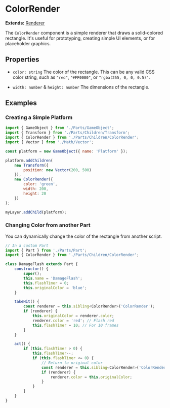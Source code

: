 # ColorRender

**Extends:** [Renderer](./Renderer.md)

The `ColorRender` component is a simple renderer that draws a solid-colored rectangle. It's useful for prototyping, creating simple UI elements, or for placeholder graphics.

## Properties

-   `color: string`
    The color of the rectangle. This can be any valid CSS color string, such as `"red"`, `"#FF0000"`, or `"rgba(255, 0, 0, 0.5)"`.

-   `width: number` & `height: number`
    The dimensions of the rectangle.

## Examples

### Creating a Simple Platform

```javascript
import { GameObject } from './Parts/GameObject';
import { Transform } from './Parts/Children/Transform';
import { ColorRender } from './Parts/Children/ColorRender';
import { Vector } from './Math/Vector';

const platform = new GameObject({ name: 'Platform' });

platform.addChildren(
    new Transform({
        position: new Vector(200, 500)
    }),
    new ColorRender({
        color: 'green',
        width: 200,
        height: 20
    })
);

myLayer.addChild(platform);
```

### Changing Color from another Part

You can dynamically change the color of the rectangle from another script.

```javascript
// In a custom Part
import { Part } from './Parts/Part';
import { ColorRender } from './Parts/Children/ColorRender';

class DamageFlash extends Part {
    constructor() {
        super();
        this.name = 'DamageFlash';
        this.flashTimer = 0;
        this.originalColor = 'blue';
    }

    takeHit() {
        const renderer = this.sibling<ColorRender>('ColorRender');
        if (renderer) {
            this.originalColor = renderer.color;
            renderer.color = 'red'; // Flash red
            this.flashTimer = 10; // For 10 frames
        }
    }

    act() {
        if (this.flashTimer > 0) {
            this.flashTimer--;
            if (this.flashTimer <= 0) {
                // Return to original color
                const renderer = this.sibling<ColorRender>('ColorRender');
                if (renderer) {
                    renderer.color = this.originalColor;
                }
            }
        }
    }
}
```

